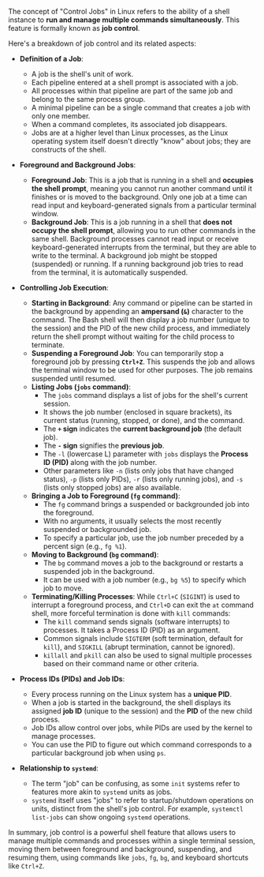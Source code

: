 The concept of "Control Jobs" in Linux refers to the ability of a shell instance to **run and manage multiple commands simultaneously**. This feature is formally known as **job control**.

Here's a breakdown of job control and its related aspects:

*   **Definition of a Job**:
    *   A job is the shell's unit of work.
    *   Each pipeline entered at a shell prompt is associated with a job.
    *   All processes within that pipeline are part of the same job and belong to the same process group.
    *   A minimal pipeline can be a single command that creates a job with only one member.
    *   When a command completes, its associated job disappears.
    *   Jobs are at a higher level than Linux processes, as the Linux operating system itself doesn't directly "know" about jobs; they are constructs of the shell.

*   **Foreground and Background Jobs**:
    *   **Foreground Job**: This is a job that is running in a shell and **occupies the shell prompt**, meaning you cannot run another command until it finishes or is moved to the background. Only one job at a time can read input and keyboard-generated signals from a particular terminal window.
    *   **Background Job**: This is a job running in a shell that **does not occupy the shell prompt**, allowing you to run other commands in the same shell. Background processes cannot read input or receive keyboard-generated interrupts from the terminal, but they are able to write to the terminal. A background job might be stopped (suspended) or running. If a running background job tries to read from the terminal, it is automatically suspended.

*   **Controlling Job Execution**:
    *   **Starting in Background**: Any command or pipeline can be started in the background by appending an **ampersand (`&`)** character to the command. The Bash shell will then display a job number (unique to the session) and the PID of the new child process, and immediately return the shell prompt without waiting for the child process to terminate.
    *   **Suspending a Foreground Job**: You can temporarily stop a foreground job by pressing **`Ctrl+Z`**. This suspends the job and allows the terminal window to be used for other purposes. The job remains suspended until resumed.
    *   **Listing Jobs (`jobs` command)**:
        *   The `jobs` command displays a list of jobs for the shell's current session.
        *   It shows the job number (enclosed in square brackets), its current status (running, stopped, or done), and the command.
        *   The **`+` sign** indicates the **current background job** (the default job).
        *   The **`-` sign** signifies the **previous job**.
        *   The `-l` (lowercase L) parameter with `jobs` displays the **Process ID (PID)** along with the job number.
        *   Other parameters like `-n` (lists only jobs that have changed status), `-p` (lists only PIDs), `-r` (lists only running jobs), and `-s` (lists only stopped jobs) are also available.
    *   **Bringing a Job to Foreground (`fg` command)**:
        *   The `fg` command brings a suspended or backgrounded job into the foreground.
        *   With no arguments, it usually selects the most recently suspended or backgrounded job.
        *   To specify a particular job, use the job number preceded by a percent sign (e.g., `fg %1`).
    *   **Moving to Background (`bg` command)**:
        *   The `bg` command moves a job to the background or restarts a suspended job in the background.
        *   It can be used with a job number (e.g., `bg %5`) to specify which job to move.
    *   **Terminating/Killing Processes**: While `Ctrl+C` (`SIGINT`) is used to interrupt a foreground process, and `Ctrl+D` can exit the `at` command shell, more forceful termination is done with `kill` commands:
        *   The `kill` command sends signals (software interrupts) to processes. It takes a Process ID (PID) as an argument.
        *   Common signals include `SIGTERM` (soft termination, default for `kill`), and `SIGKILL` (abrupt termination, cannot be ignored).
        *   `killall` and `pkill` can also be used to signal multiple processes based on their command name or other criteria.

*   **Process IDs (PIDs) and Job IDs**:
    *   Every process running on the Linux system has a **unique PID**.
    *   When a job is started in the background, the shell displays its assigned **job ID** (unique to the session) and the **PID** of the new child process.
    *   Job IDs allow control over jobs, while PIDs are used by the kernel to manage processes.
    *   You can use the PID to figure out which command corresponds to a particular background job when using `ps`.

*   **Relationship to `systemd`**:
    *   The term "job" can be confusing, as some `init` systems refer to features more akin to `systemd` units as jobs.
    *   `systemd` itself uses "jobs" to refer to startup/shutdown operations on units, distinct from the shell's job control. For example, `systemctl list-jobs` can show ongoing `systemd` operations.

In summary, job control is a powerful shell feature that allows users to manage multiple commands and processes within a single terminal session, moving them between foreground and background, suspending, and resuming them, using commands like `jobs`, `fg`, `bg`, and keyboard shortcuts like `Ctrl+Z`.